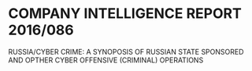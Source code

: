 # COMPANY INTELLIGENCE REPORT 2016/086

RUSSIA/CYBER CRIME: A SYNOPOSIS OF RUSSIAN STATE SPONSORED AND OPTHER CYBER OFFENSIVE \(CRIMINAL\) OPERATIONS





